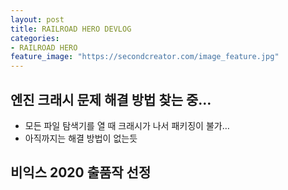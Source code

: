 ```yaml
---
layout: post
title: RAILROAD HERO DEVLOG
categories:
- RAILROAD HERO
feature_image: "https://secondcreator.com/image_feature.jpg"
---
```


## 엔진 크래시 문제 해결 방법 찾는 중…
- 모든 파일 탐색기를 열 때 크래시가 나서 패키징이 불가…
- 아직까지는 해결 방법이 없는듯

## 비익스 2020 출품작 선정
